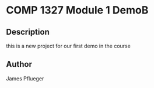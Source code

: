# COMP 1327 Module 1 DemoB

## Description

this is a new project for our first demo in the course

## Author

James Pflueger